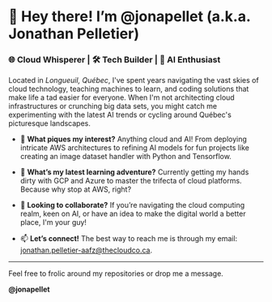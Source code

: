 # 👋 Hey there! I’m @jonapellet (a.k.a. Jonathan Pelletier)

### 🌐 Cloud Whisperer | 🛠 Tech Builder | 🤖 AI Enthusiast

Located in *Longueuil, Québec*, I've spent years navigating the vast skies of cloud technology, teaching machines to learn, and coding solutions that make life a tad easier for everyone. When I'm not architecting cloud infrastructures or crunching big data sets, you might catch me experimenting with the latest AI trends or cycling around Québec's picturesque landscapes.

- 👀 **What piques my interest?** Anything cloud and AI! From deploying intricate AWS architectures to refining AI models for fun projects like creating an image dataset handler with Python and Tensorflow.

- 🌱 **What’s my latest learning adventure?** Currently getting my hands dirty with GCP and Azure to master the trifecta of cloud platforms. Because why stop at AWS, right?

- 💞️ **Looking to collaborate?** If you’re navigating the cloud computing realm, keen on AI, or have an idea to make the digital world a better place, I'm your guy! 

- 📫 **Let’s connect!** The best way to reach me is through my email: jonathan.pelletier-aafz@thecloudco.ca.

---

Feel free to frolic around my repositories or drop me a message.

**@jonapellet**


<!---
jonapellet/jonapellet is a ✨ special ✨ repository because its `README.md` (this file) appears on your GitHub profile.
You can click the Preview link to take a look at your changes.
--->
